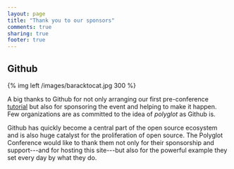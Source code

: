 ```yaml
---
layout: page
title: "Thank you to our sponsors"
comments: true
sharing: true
footer: true
---
```


## Github

{% img left /images/baracktocat.jpg 300 %}

A big thanks to Github for not only arranging our first pre-conference
[tutorial](/tutorials#github) but also for sponsoring the event and helping to
make it happen. Few organizations are as committed to the idea of _polyglot_ as
Github is. 

Github has quickly become a central part of the open source ecosystem and is
also huge catalyst for the proliferation of open source. The Polyglot
Conference would like to thank them not only for their sponsorship and
support---and for hosting this site---but also for the powerful example they set every
day by what they do.

[octopress]:http://octopress.org
